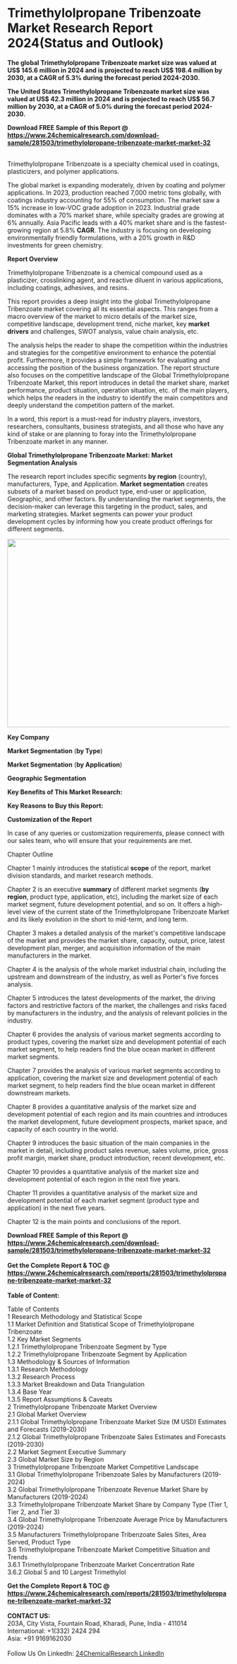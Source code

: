 <h1>Trimethylolpropane Tribenzoate Market Research Report 2024(Status and Outlook)</h1><p><strong>The global Trimethylolpropane Tribenzoate market size was valued at US$ 145.6 million in 2024 and is projected to reach US$ 198.4 million by 2030, at a CAGR of 5.3% during the forecast period 2024-2030.</strong></p><p>
</p><p><strong>The United States Trimethylolpropane Tribenzoate market size was valued at US$ 42.3 million in 2024 and is projected to reach US$ 56.7 million by 2030, at a CAGR of 5.0% during the forecast period 2024-2030.</strong></p><div><b>Download FREE Sample of this Report @ 
            <a href="https://www.24chemicalresearch.com/download-sample/281503/trimethylolpropane-tribenzoate-market-market-32">
            https://www.24chemicalresearch.com/download-sample/281503/trimethylolpropane-tribenzoate-market-market-32</a></b></div><br><p>
</p><p>Trimethylolpropane Tribenzoate is a specialty chemical used in coatings, plasticizers, and polymer applications.</p><p>
</p><p>The global market is expanding moderately, driven by coating and polymer applications. In 2023, production reached 7,000 metric tons globally, with coatings industry accounting for 55% of consumption. The market saw a 15% increase in low-VOC grade adoption in 2023. Industrial grade dominates with a 70% market share, while specialty grades are growing at 6% annually. Asia Pacific leads with a 40% market share and is the fastest-growing region at 5.8% <strong>CAGR</strong>. The industry is focusing on developing environmentally friendly formulations, with a 20% growth in R&amp;D investments for green chemistry.</p><p>
</p><p><strong>Report Overview</strong></p><p>
</p><p></p><p>
</p><p>Trimethylolpropane Tribenzoate is a chemical compound used as a plasticizer, crosslinking agent, and reactive diluent in various applications, including coatings, adhesives, and resins.</p><p>
</p><p>This report provides a deep insight into the global Trimethylolpropane Tribenzoate market covering all its essential aspects. This ranges from a macro overview of the market to micro details of the market size, competitive landscape, development trend, niche market, key <strong>market drivers</strong> and challenges, SWOT analysis, value chain analysis, etc.</p><p>
</p><p>The analysis helps the reader to shape the competition within the industries and strategies for the competitive environment to enhance the potential profit. Furthermore, it provides a simple framework for evaluating and accessing the position of the business organization. The report structure also focuses on the competitive landscape of the Global Trimethylolpropane Tribenzoate Market, this report introduces in detail the market share, market performance, product situation, operation situation, etc. of the main players, which helps the readers in the industry to identify the main competitors and deeply understand the competition pattern of the market.</p><p>
</p><p>In a word, this report is a must-read for industry players, investors, researchers, consultants, business strategists, and all those who have any kind of stake or are planning to foray into the Trimethylolpropane Tribenzoate market in any manner.</p><p>
</p><p><strong>Global Trimethylolpropane Tribenzoate Market: Market Segmentation Analysis</strong></p><p>
</p><p>The research report includes specific segments <strong>by region</strong> (country), manufacturers, Type, and Application. <strong>Market segmentation</strong> creates subsets of a market based on product type, end-user or application, Geographic, and other factors. By understanding the market segments, the decision-maker can leverage this targeting in the product, sales, and marketing strategies. Market segments can power your product development cycles by informing how you create product offerings for different segments.</p><p>
</p><p><img alt="" src="https://24chemicalresearch.com/assets/report-images/TrimethylolpropaneTribenzoateMarket.png" style="height:426px; width:731px"></p><p>
</p><p><strong>Key Company</strong></p><p>
</p><p>
</p><p><strong>Market Segmentation</strong> (<strong>by Type</strong>)</p><p>
</p><p>
</p><p><strong>Market Segmentation</strong> (<strong>by Application</strong>)</p><p>
</p><p>
</p><p><strong>Geographic Segmentation</strong></p><p>
</p><p>
</p><p><strong>Key Benefits of This Market Research:</strong></p><p>
</p><p>
</p><p><strong>Key Reasons to Buy this Report:</strong></p><p>
</p><p>
</p><p><strong>Customization of the Report</strong></p><p>
</p><p>In case of any queries or customization requirements, please connect with our sales team, who will ensure that your requirements are met.</p><p>
</p><p>Chapter Outline</p><p>
</p><p>Chapter 1 mainly introduces the statistical <strong>scope</strong> of the report, market division standards, and market research methods.</p><p>
</p><p>Chapter 2 is an executive <strong>summary</strong> of different market segments (<strong>by region</strong>, product type, application, etc), including the market size of each market segment, future development potential, and so on. It offers a high-level view of the current state of the Trimethylolpropane Tribenzoate Market and its likely evolution in the short to mid-term, and long term.</p><p>
</p><p>Chapter 3 makes a detailed analysis of the market's competitive landscape of the market and provides the market share, capacity, output, price, latest development plan, merger, and acquisition information of the main manufacturers in the market.</p><p>
</p><p>Chapter 4 is the analysis of the whole market industrial chain, including the upstream and downstream of the industry, as well as Porter's five forces analysis.</p><p>
</p><p>Chapter 5 introduces the latest developments of the market, the driving factors and restrictive factors of the market, the challenges and risks faced by manufacturers in the industry, and the analysis of relevant policies in the industry.</p><p>
</p><p>Chapter 6 provides the analysis of various market segments according to product types, covering the market size and development potential of each market segment, to help readers find the blue ocean market in different market segments.</p><p>
</p><p>Chapter 7 provides the analysis of various market segments according to application, covering the market size and development potential of each market segment, to help readers find the blue ocean market in different downstream markets.</p><p>
</p><p>Chapter 8 provides a quantitative analysis of the market size and development potential of each region and its main countries and introduces the market development, future development prospects, market space, and capacity of each country in the world.</p><p>
</p><p>Chapter 9 introduces the basic situation of the main companies in the market in detail, including product sales revenue, sales volume, price, gross profit margin, market share, product introduction, recent development, etc.</p><p>
</p><p>Chapter 10 provides a quantitative analysis of the market size and development potential of each region in the next five years.</p><p>
</p><p>Chapter 11 provides a quantitative analysis of the market size and development potential of each market segment (product type and application) in the next five years.</p><p>
</p><p>Chapter 12 is the main points and conclusions of the report.</p><div><b>Download FREE Sample of this Report @ 
            <a href="https://www.24chemicalresearch.com/download-sample/281503/trimethylolpropane-tribenzoate-market-market-32">
            https://www.24chemicalresearch.com/download-sample/281503/trimethylolpropane-tribenzoate-market-market-32</a></b></div><br><div><b>Get the Complete Report & TOC @ 
            <a href="https://www.24chemicalresearch.com/reports/281503/trimethylolpropane-tribenzoate-market-market-32">
            https://www.24chemicalresearch.com/reports/281503/trimethylolpropane-tribenzoate-market-market-32</a></b></div><br>
            <b>Table of Content:</b><p>Table of Contents<br />
 1 Research Methodology and Statistical Scope<br />
 1.1 Market Definition and Statistical Scope of Trimethylolpropane Tribenzoate<br />
 1.2 Key Market Segments<br />
 1.2.1 Trimethylolpropane Tribenzoate Segment by Type<br />
 1.2.2 Trimethylolpropane Tribenzoate Segment by Application<br />
 1.3 Methodology & Sources of Information<br />
 1.3.1 Research Methodology<br />
 1.3.2 Research Process<br />
 1.3.3 Market Breakdown and Data Triangulation<br />
 1.3.4 Base Year<br />
 1.3.5 Report Assumptions & Caveats<br />
 2 Trimethylolpropane Tribenzoate Market Overview<br />
 2.1 Global Market Overview<br />
 2.1.1 Global Trimethylolpropane Tribenzoate Market Size (M USD) Estimates and Forecasts (2019-2030)<br />
 2.1.2 Global Trimethylolpropane Tribenzoate Sales Estimates and Forecasts (2019-2030)<br />
 2.2 Market Segment Executive Summary<br />
 2.3 Global Market Size by Region<br />
 3 Trimethylolpropane Tribenzoate Market Competitive Landscape<br />
 3.1 Global Trimethylolpropane Tribenzoate Sales by Manufacturers (2019-2024)<br />
 3.2 Global Trimethylolpropane Tribenzoate Revenue Market Share by Manufacturers (2019-2024)<br />
 3.3 Trimethylolpropane Tribenzoate Market Share by Company Type (Tier 1, Tier 2, and Tier 3)<br />
 3.4 Global Trimethylolpropane Tribenzoate Average Price by Manufacturers (2019-2024)<br />
 3.5 Manufacturers Trimethylolpropane Tribenzoate Sales Sites, Area Served, Product Type<br />
 3.6 Trimethylolpropane Tribenzoate Market Competitive Situation and Trends<br />
 3.6.1 Trimethylolpropane Tribenzoate Market Concentration Rate<br />
 3.6.2 Global 5 and 10 Largest Trimethylol</p><div><b>Get the Complete Report & TOC @ 
            <a href="https://www.24chemicalresearch.com/reports/281503/trimethylolpropane-tribenzoate-market-market-32">
            https://www.24chemicalresearch.com/reports/281503/trimethylolpropane-tribenzoate-market-market-32</a></b></div><br><b>CONTACT US:</b><br>
            203A, City Vista, Fountain Road, Kharadi, Pune, India - 411014<br>
            International: +1(332) 2424 294<br>
            Asia: +91 9169162030 <br><br>
            Follow Us On LinkedIn: <a href="https://www.linkedin.com/company/24chemicalresearch/">24ChemicalResearch LinkedIn</a>